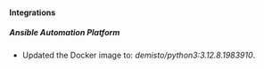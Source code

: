 
#### Integrations

##### Ansible Automation Platform

- Updated the Docker image to: *demisto/python3:3.12.8.1983910*.

